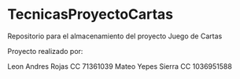 # TecnicasProyectoCartas
Repositorio para el almacenamiento del proyecto Juego de Cartas

Proyecto realizado por:

Leon Andres Rojas CC 71361039
Mateo Yepes Sierra CC 1036951588
